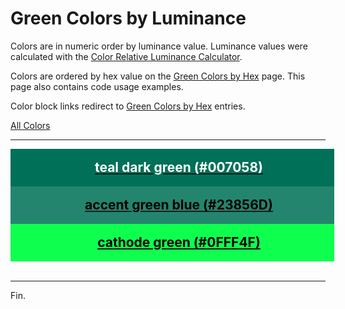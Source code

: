 <!--suppress HtmlUnknownTarget -->
<style>
  div.color-block {
    text-align: center;
  }

  .color-block {
    width: 100%;
    margin: 0;
    padding: 0.5em;
  }

  .black-pass {
    color: black;
  }

  .white-pass {
    color: white;
  }
</style>

# Green Colors by Luminance

Colors are in numeric order by luminance value. Luminance values were calculated with the
<a href="https://contrastchecker.online/color-relative-luminance-calculator" target="_blank" rel="noopener noreferrer">Color Relative Luminance Calculator</a>.

Colors are ordered by hex value on the [Green Colors by Hex](./green-colors-by-hex.md) page.
This page also contains code usage examples.

Color block links redirect to [Green Colors by Hex](./green-colors-by-hex.md) entries.

[All Colors](../all-colors.md)

----

<!-- luminance: 0.1229292159 -->
<div class="color-block" style="background: #007058;">
  <a href="./green-colors-by-hex.html#teal-dark-green-007058">
    <h2 class="color-block white-pass">teal dark green (#007058)</h2>
  </a>
</div>

<!-- luminance: 0.1823650926 -->
<div class="color-block" style="background: #23856D;">
  <a href="./green-colors-by-hex.html#accent-green-blue-23856d">
    <h2 class="color-block black-pass">accent green blue (#23856D)</h2>
  </a>
</div>

<!-- luminance: 0.7218607122 -->
<div class="color-block" style="background: #0FFF4F;">
  <a href="./green-colors-by-hex.html#cathode-green-0fff4f">
    <h2 class="color-block black-pass">cathode green (#0FFF4F)</h2>
  </a>
</div>
<br/> <!-- only after last entry -->

----

Fin.
